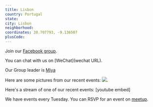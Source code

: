 ```yaml
---
title: Lisbon
country: Portugal
state: 
city: Lisbon
neighborhood: 
coordinates: 38.707793, -9.136507
plusCode:
---
```

Join our [Facebook group](https://www.facebook.com/groups/free.code.camp.lisbon).

You can chat with us on [WeChat](wechat URL).

Our Group leader is [Miya](freecodecamp.org/miya)

Here are some pictures from our recent events:
![](https://scontent-dft4-2.xx.fbcdn.net/v/t1.0-9/17425985_10212396401571322_2248200999825658450_n.jpg?oh=6e2bdab5a421a5e0f9b25465830568b1&oe=59542962).

Here's a stream of one of our recent events:
[youtube embed]

We have events every Tuesday. You can RSVP for an event on [meetup](meetupurl).
